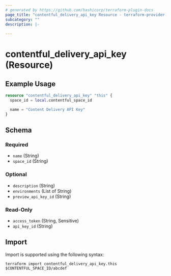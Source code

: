 ```yaml
---
# generated by https://github.com/hashicorp/terraform-plugin-docs
page_title: "contentful_delivery_api_key Resource - terraform-provider-contentful"
subcategory: ""
description: |-
  
---
```


# contentful_delivery_api_key (Resource)



## Example Usage

```terraform
resource "contentful_delivery_api_key" "this" {
  space_id = local.contentful_space_id

  name = "Content Delivery API Key"
}
```

<!-- schema generated by tfplugindocs -->
## Schema

### Required

- `name` (String)
- `space_id` (String)

### Optional

- `description` (String)
- `environments` (List of String)
- `preview_api_key_id` (String)

### Read-Only

- `access_token` (String, Sensitive)
- `api_key_id` (String)

## Import

Import is supported using the following syntax:

```shell
terraform import contentful_delivery_api_key.this $CONTENTFUL_SPACE_ID/abcdef
```
